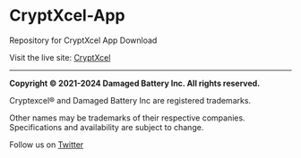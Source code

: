 # CryptXcel-App
Repository for CryptXcel App Download

Visit the live site: [CryptXcel](https://cryptxcel.github.io/CryptXcel)


---

**Copyright &copy; 2021-2024 Damaged Battery Inc. All rights reserved.**

Cryptexcel&reg; and Damaged Battery Inc are registered trademarks.

Other names may be trademarks of their respective companies. Specifications and availability are subject to change.

Follow us on [Twitter](https://twitter.com/CryptXcel)
